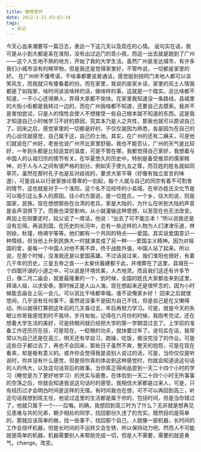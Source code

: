 ```yaml
---
title: 静夜思怀
date: 2012-1-21 03:01:34
tags:
  - 杂记
---
```

<!--more-->
今天心血来潮要写一篇日志，表达一下这几天以及现在的心情。
说句实在话，我可是从小到大都是呆在淮阳，没有出过远门的乖小孩，而这一出去就是跑到了广州——这个人生地不熟的地方，开始了我的大学生活。虽然广州是发达城市，有许多我们小城市没有的稀罕物，但是我还是觉得家里好，不管咋说，一切都是家里的好。
在广州听不懂粤语，干啥事都要说普通话，感觉挺别扭阿门本地人都可以谈笑风生，而我就只有傻看着的份。而在家里，我说的是家乡话，家里的风土人情我都是了如指掌，啥时间该说啥样的话，做啥样的事，这就是一个踏实。总比啥都不知道，一不小心还得罪人，弄得大家都不愉快。在家里我知道没一条路线，县城里的大街小街都是我转过一边的，而在广州我啥都不知道，还要自己去摸索。我并不是害怕尝试，只是人的惰性会使人不想接受一些自己根本就不知道的东西。这是我才知道自己小时候学习不好的原因，究其本乃是人之共性，那我也就可以原谅自己了。回来之后，感觉家里的一切都是好的，不仅仅是因为熟悉，各是因为在自己的内心谂住就感觉，自己属于这，自己的土地。其实，在广州的还有二姨夫，可是他们就说在广州好，老爸也说广州市比家里舒服。我也不能否认，广州的天气是比较好，一年到头都是比较适宜的温度，可是不管在哪，我都觉得自己家好，我想着与中国人的认祖归宗的情节有关。在华夏悠久的历史中，特别是备受推崇的儒家精神，对于人与人之间有很严格的划分。例如天子使九五之尊，而百姓的姓名就如同草芥。虽然在那时孔子也是反对歧视的，要求大家平等（好像有独立宣言的味道），可是自从以行驶家族论尊卑的一刻起，每个人就与自己的同宗有着不可割舍的情节，这也就是对于一个淮阳，这个名不见经传的小县城，在举办姓氏文化节是可以吸引这么多人的原因。往小的方面说，是一位姓氏，一个乡，往大的说，则是国家，民族。现在想想那些在台湾的老兵，家是大陆的，为什么在听到大陆的声音是会声泪俱下了。而我也深受影响，从小就灌输这种思想，以至现在也无法改变。再加上在刚要走时，姑父说了一席话，他说：“出去了可不能忘本！”所以说我还是没有忘得。再说到国，在历史的长河中，总有一些这样的人物为人们津津乐道，林则徐，秋瑾，杨靖宇等等。他们都有一个共同的特点——爱国。其实说爱国意识一种情结，但当他上升到民族大一时就演变成了另一种----爱国主义精神。因为对祖国的爱，是每一个中国人对他不离不弃，终于战胜外强，中国人站了起来。所以说，在那个时候，没准我还是以爱国英雄。不过话说过来，我们淮阳也很好，有着几千年的历史。三皇五帝之首----太昊伏羲建都于此，并埋葬在了这里，县城在一个四面环湖的小道之中，可以说是环境优美，人杰地灵。而且我们这还有许多节日，像二月二庙会，就是最隆重的一个，到时候，全国的姓氏大家都会来到这里，拜谒人祖，以求安泰。那时候正是人山人海，现在想起来还是很怀念的，因为小时候能去庙会上玩一会儿，可以说比干啥都幸福。谁不说俺家乡好！
回来之后就很悠闲，几乎没有任何事干，虽然说没事干是因为自己不找，但是自己是在又懒得动，所以就得打算把这年前的几天昏过去，年后再努力学习。可是，就是今天的失眠让你哥我感觉到时不我待，岁月匆匆。记得在六月份的时候，我刚考完试，还在想着大学生活的美好，可是转眼间就已经把大学的第一学期混过去了。上学前的准备工作还历历在目，可是现在，一眨眼的功夫，就快要过年了。说句实在话，我常常以为自己还是在高三，明天还有早自习，跑操，吃饭，做没完没了的作业。可是这些日子都过去了，再也不会回来，那些日子虽然不爽，整天的抱怨，可是在现在看来，却是极有意义的。或许你会觉得我是说别人说过的话，可是，当你仅仅是听说时，你并没有什么感觉，但是但你真的体会到这种感觉时，你就会知道说这句话的人的伟大，以及这句话背后的故事。当你真正得闲品尝到一天二十四个小时的学习（睡觉是为了更好地学习）的充实与疲惫，在体验到一天二十四个小时无所事事的空荡之后，你就会知道我说这句话时的感受。我相信大家都是过来人，可是，只有经历过才会明白时间是这样的无情。有时间我也在想，可不可以再回到高三，听这句话我想到班主任，他说过这里的生活都是属于你的，包括时间，但是当你错过了，他就只属于一个----后悔。的确，我想回到高三时为了什么？无非就是想再见见患难与共的兄弟，朝夕相处的同学，找回那份久违了的充实。既然目的是简单的，那就应该简单的做，找一些事干，找回那个自己。人就像一部机器，长时间的工作会烧坏机器，但是长时间的不运转又会生锈，所以保持动力吧。然而人不可能就是简单的机器，机器需要别人来帮助完成一切，但是人不需要，需要的就是勇气，change。改变。
